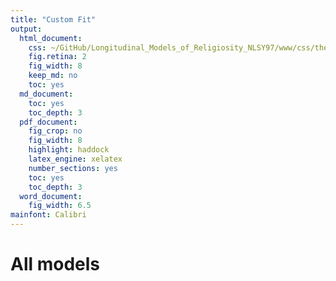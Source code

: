 ```yaml
---
title: "Custom Fit"
output:
  html_document:
    css: ~/GitHub/Longitudinal_Models_of_Religiosity_NLSY97/www/css/thesis.css
    fig.retina: 2
    fig_width: 8
    keep_md: no
    toc: yes
  md_document:
    toc: yes
    toc_depth: 3
  pdf_document:
    fig_crop: no
    fig_width: 8
    highlight: haddock
    latex_engine: xelatex
    number_sections: yes
    toc: yes
    toc_depth: 3
  word_document:
    fig_width: 6.5
mainfont: Calibri
---
```


<!--  Set the working directory to the repository's base directory; this assumes the report is nested inside of only one directory.-->


<!-- This report uses ALL THREE individual graphs:
     - FERE grid
     - bar graph of fit
     - line graph of trajectories -->














# All models 





















